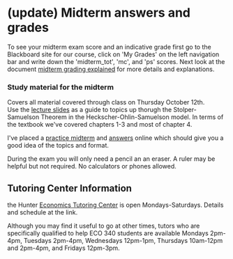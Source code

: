 <!-- 
.. title: Midterm October 16
.. slug: midterm-october-16
.. date: 2017-10-13 00:03:37 UTC-04:00
.. tags: 
.. category: 
.. link: 
.. description: 
.. type: text
-->

# (update) Midterm answers and grades

To see your midterm exam score and an indicative grade first go to the Blackboard
 site for our course, click on 'My Grades' on the left navigation bar and write down 
 the 'midterm_tot', 'mc', and 'ps' scores. Next look at the document [midterm grading explained](https://docs.google.com/document/d/1yz8Zt88NQl-mA0niBZ59OE4Z2pDJ7wbBM1ddc9DxjXA/edit?usp=sharing)
 for more details and explanations.
 
### Study material for the midterm
Covers all material covered through class on Thursday October 12th.  
Use the [lecture slides](https://docs.google.com/presentation/d/1OdIEQEIuW6WwHo8mO6LCW3F0MsQ2yfdJdReE6n0Cq2Y/edit?usp=sharing) 
as a guide to topics up thorugh the 
Stolper-Samuelson Theorem in the Heckscher-Ohlin-Samuelson model. In 
terms of the textbook we've covered chapters 1-3 and most of chapter 4.

I've placed a [practice midterm](https://drive.google.com/open?id=0B_Z0VAlMmIEpeV9uaFFBZTdJQTg) 
and [answers](https://drive.google.com/open?id=0B_Z0VAlMmIEpbk1IRFJiUXRDazg) online
which should give you a good idea of the topics and format.

During the exam you will only need a pencil an an eraser. 
A ruler may be helpful but not required. No calculators or phones allowed.


## Tutoring Center Information

the Hunter [Economics Tutoring Center](http://econ.hunter.cuny.edu/tutoring/) is 
open Mondays-Saturdays. Details and schedule at the link.   

Although you may find it useful to go at other times, 
tutors who are specifically qualified to help ECO 340 students are available 
Mondays 2pm-4pm, Tuesdays 2pm-4pm, Wednesdays 12pm-1pm, 
Thursdays 10am-12pm and 2pm-4pm, and Fridays 12pm-3pm.